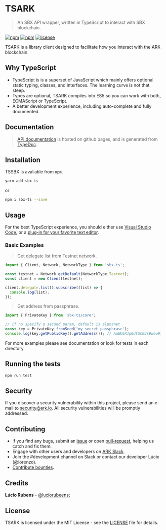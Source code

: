# TSARK

> An SBX API wrapper, written in TypeScript to interact with SBX blockchain.

[![npm](https://img.shields.io/npm/dt/sbx-ts.svg)]()
[![npm](https://img.shields.io/npm/v/sbx-ts.svg)]()
[![license](https://img.shields.io/github/license/swapblocks/sbx-ts.svg)]()

TSARK is a library client designed to facilitate how you interact with the ARK blockchain.

## Why TypeScript

  * TypeScript is is a superset of JavaScript which mainly offers optional static typing, classes, and interfaces. The learning curve is not that steep.
  * Types are optional, TSARK compiles into ES5 so you can work with both, ECMAScript or TypeScript.
  * A better development experience, including auto-complete and fully documented.

## Documentation

> [API documentation](https://swapblocks.github.io/sbx-ts/) is hosted on github pages, and is generated from [TypeDoc](https://github.com/TypeStrong/typedoc).

## Installation

TSSBX is avaliable from `npm`.

```bash
yarn add sbx-ts
```

or

```bash
npm i sbx-ts --save
```

## Usage

For the best TypeScript experience, you should either use [Visual Studio Code](http://code.visualstudio.com/), or a [plug-in for your favorite text editor](https://github.com/Microsoft/TypeScript/wiki/TypeScript-Editor-Support).

### Basic Examples

> Get delegate list from Testnet network.

```js
import { Client, Network, NetworkType } from 'sbx-ts';

const testnet = Network.getDefault(NetworkType.Testnet);
const client = new Client(testnet);

client.delegate.list().subscribe((list) => {
  console.log(list);
});
```

> Get address from passphrase.

```js
import { PrivateKey } from 'sbx-ts/core';

// if no specify a second param, default is alphanet
const key = PrivateKey.fromSeed('my secret passphrase');
console.log(key.getPublicKey().getAddress()); // AaWU6X3pGdtSCK3s9weo9tjth64F3hixgT
```

For more examples please see documentation or look for tests in each directory.

## Running the tests

```bash
npm run test
```

## Security

If you discover a security vulnerability within this project, please send an e-mail to security@ark.io. All security vulnerabilities will be promptly addressed.

## Contributing

  * If you find any bugs, submit an [issue](../../issues) or open [pull-request](../../pulls), helping us catch and fix them.
  * Engage with other users and developers on [ARK Slack](https://ark.io/slack/).
  * Join the #development channel on Slack or contact our developer Lúcio (@lorenzo).
  * [Contribute bounties](./CONTRIBUTING.md).

## Credits

**Lúcio Rubens** - [@luciorubeens](https://github.com/luciorubeens);

## License

TSARK is licensed under the MIT License - see the [LICENSE](./LICENSE) file for details.
